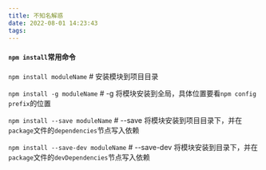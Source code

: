 ```yaml
---
title: 不知名解惑
date: 2022-08-01 14:23:43
tags:
---
```


#### `npm install`常用命令

`npm install moduleName` # 安装模块到项目目录

`npm install -g moduleName` # -g 将模块安装到全局，具体位置要看`npm config prefix`的位置

`npm install --save moduleName` # --save 将模块安装到项目目录下，并在`package`文件的`dependencies`节点写入依赖

`npm install --save-dev moduleName` # --save-dev 将模块安装到目录下，并在`package`文件的`devDependencies`节点写入依赖